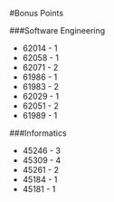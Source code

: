 #Bonus Points

###Software Engineering

* 62014 - 1
* 62058 - 1
* 62071 - 2
* 61986 - 1
* 61983 - 2
* 62029 - 1
* 62051 - 2
* 61989 - 1

###Informatics
* 45246 - 3
* 45309 - 4
* 45261 - 2
* 45184 - 1
* 45181 - 1